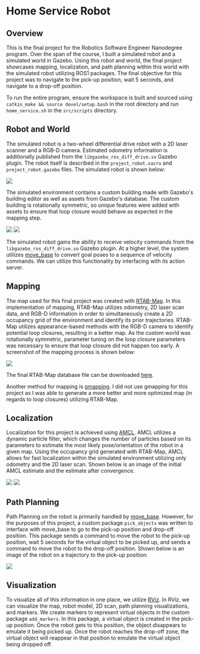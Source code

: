 # Home Service Robot

## Overview

This is the final project for the Robotics Software Engineer Nanodegree program. Over the span of the course, I built a simulated robot and a simulated world in Gazebo. Using this robot and world, the final project showcases mapping, localization, and path planning within this world with the simulated robot utilizing ROS1 packages. The final objective for this project was to navigate to the pick-up position, wait 5 seconds, and navigate to a drop-off position. 

To run the entire program, ensure the workspace is built and sourced using `catkin_make && source devel/setup.bash` in the root directory and run `home_service.sh` in the `src/scripts` directory.

## Robot and World

The simulated robot is a two-wheel differential drive robot with a 2D laser scanner and a RGB-D camera. Estimated odometry information is additionally published from the `libgazebo_ros_diff_drive.so` Gazebo plugin. The robot itself is described in the `project_robot.xacro` and `project_robot.gazebo` files. The simulated robot is shown below:

![](screenshots/robot.png)

The simulated environment contains a custom building made with Gazebo's building editor as well as assets from Gazebo's database. The custom building is rotationally symmetric, so unique features were added with assets to ensure that loop closure would behave as expected in the mapping step.

![](screenshots/world1.png)
![](screenshots/world2.png)

The simulated robot gains the ability to receive velocity commands from the `libgazebo_ros_diff_drive.so` Gazebo plugin. At a higher level, the system utilizes [move_base](http://wiki.ros.org/move_base) to convert goal poses to a sequence of velocity commands. We can utilize this functionality by interfacing with its action server.

## Mapping

The map used for this final project was created with [RTAB-Map](http://wiki.ros.org/rtabmap_ros). In this implementation of mapping, RTAB-Map utilizes odometry, 2D laser scan data, and RGB-D information in order to simultaneously create a 2D occupancy grid of the environment and identify its prior trajectories. RTAB-Map utilizes appearance-based methods with the RGB-D camera to identify potential loop closures, resulting in a better map. As the custom world was rotationally symmetric, parameter tuning on the loop closure parameters was necessary to ensure that loop closure did not happen too early. A screenshot of the mapping process is shown below:

![](screenshots/rtabmap_mapping.png)

The final RTAB-Map database file can be downloaded [here](https://drive.google.com/file/d/1TbcifvqDBU_A6sHIB885Yt0Qa8up-NWR/view).

Another method for mapping is [gmapping](http://wiki.ros.org/gmapping). I did not use gmapping for this project as I was able to generate a more better and more optimized map (in regards to loop closures) utilizing RTAB-Map.

## Localization

Localization for this project is achieved using [AMCL](http://wiki.ros.org/amcl). AMCL utilizes a dynamic particle filter, which changes the number of particles based on its parameters to estimate the most likely pose/orientation of the robot in a given map. Using the occupancy grid generated with RTAB-Map, AMCL allows for fast localization within the simulated environment utilizing only odometry and the 2D laser scan. Shown below is an image of the initial AMCL estimate and the estimate after convergence.

![](screenshots/amcl_preconvergence.png)
![](screenshots/amcl_postconvergence.png)

## Path Planning

Path Planning on the robot is primarily handled by [move_base](http://wiki.ros.org/move_base). However, for the purposes of this project, a custom package `pick_objects` was written to interface with move_base to go to the pick-up position and drop-off position. This package sends a command to move the robot to the pick-up position, wait 5 seconds for the virtual object to be picked up, and sends a command to move the robot to the drop-off position. Shown below is an image of the robot on a trajectory to the pick-up position:

![](screenshots/pathplanning.png)

## Visualization

To visualize all of this information in one place, we utilize [RViz](http://wiki.ros.org/rviz). In RViz, we can visualize the map, robot model, 2D scan, path planning visualizations, and markers. We create markers to represent virtual objects in the custom package `add_markers`. In this package, a virtual object is created in the pick-up position. Once the robot gets to this position, the object disappears to emulate it being picked up. Once the robot reaches the drop-off zone, the virtual object will reappear in that position to emulate the virtual object being dropped off.